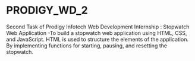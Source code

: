 # PRODIGY_WD_2
Second Task of Prodigy Infotech Web Development Internship : Stopwatch Web Application -To build a stopwatch web application using HTML, CSS, and JavaScript. HTML is used to structure the elements of the application. By implementing functions for starting, pausing, and resetting the stopwatch.
